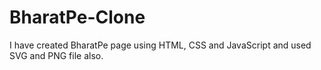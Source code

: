 # BharatPe-Clone
I have created BharatPe page using HTML, CSS and JavaScript and used SVG and PNG file also.

